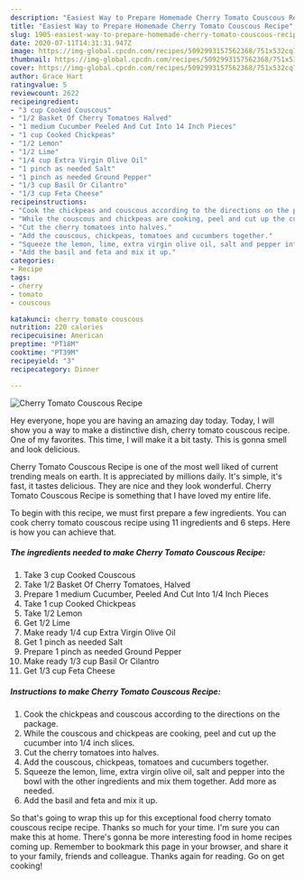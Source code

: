 ```yaml
---
description: "Easiest Way to Prepare Homemade Cherry Tomato Couscous Recipe"
title: "Easiest Way to Prepare Homemade Cherry Tomato Couscous Recipe"
slug: 1905-easiest-way-to-prepare-homemade-cherry-tomato-couscous-recipe
date: 2020-07-11T14:31:31.947Z
image: https://img-global.cpcdn.com/recipes/5092993157562368/751x532cq70/cherry-tomato-couscous-recipe-recipe-main-photo.jpg
thumbnail: https://img-global.cpcdn.com/recipes/5092993157562368/751x532cq70/cherry-tomato-couscous-recipe-recipe-main-photo.jpg
cover: https://img-global.cpcdn.com/recipes/5092993157562368/751x532cq70/cherry-tomato-couscous-recipe-recipe-main-photo.jpg
author: Grace Hart
ratingvalue: 5
reviewcount: 2622
recipeingredient:
- "3 cup Cooked Couscous"
- "1/2 Basket Of Cherry Tomatoes Halved"
- "1 medium Cucumber Peeled And Cut Into 14 Inch Pieces"
- "1 cup Cooked Chickpeas"
- "1/2 Lemon"
- "1/2 Lime"
- "1/4 cup Extra Virgin Olive Oil"
- "1 pinch as needed Salt"
- "1 pinch as needed Ground Pepper"
- "1/3 cup Basil Or Cilantro"
- "1/3 cup Feta Cheese"
recipeinstructions:
- "Cook the chickpeas and couscous according to the directions on the package."
- "While the couscous and chickpeas are cooking, peel and cut up the cucumber into 1/4 inch slices."
- "Cut the cherry tomatoes into halves."
- "Add the couscous, chickpeas, tomatoes and cucumbers together."
- "Squeeze the lemon, lime, extra virgin olive oil, salt and pepper into the bowl with the other ingredients and mix them together. Add more as needed."
- "Add the basil and feta and mix it up."
categories:
- Recipe
tags:
- cherry
- tomato
- couscous

katakunci: cherry tomato couscous 
nutrition: 220 calories
recipecuisine: American
preptime: "PT18M"
cooktime: "PT39M"
recipeyield: "3"
recipecategory: Dinner

---
```



![Cherry Tomato Couscous Recipe](https://img-global.cpcdn.com/recipes/5092993157562368/751x532cq70/cherry-tomato-couscous-recipe-recipe-main-photo.jpg)

Hey everyone, hope you are having an amazing day today. Today, I will show you a way to make a distinctive dish, cherry tomato couscous recipe. One of my favorites. This time, I will make it a bit tasty. This is gonna smell and look delicious.



Cherry Tomato Couscous Recipe is one of the most well liked of current trending meals on earth. It is appreciated by millions daily. It's simple, it's fast, it tastes delicious. They are nice and they look wonderful. Cherry Tomato Couscous Recipe is something that I have loved my entire life.


To begin with this recipe, we must first prepare a few ingredients. You can cook cherry tomato couscous recipe using 11 ingredients and 6 steps. Here is how you can achieve that.

<!--inarticleads1-->

##### The ingredients needed to make Cherry Tomato Couscous Recipe:

1. Take 3 cup Cooked Couscous
1. Take 1/2 Basket Of Cherry Tomatoes, Halved
1. Prepare 1 medium Cucumber, Peeled And Cut Into 1/4 Inch Pieces
1. Take 1 cup Cooked Chickpeas
1. Take 1/2 Lemon
1. Get 1/2 Lime
1. Make ready 1/4 cup Extra Virgin Olive Oil
1. Get 1 pinch as needed Salt
1. Prepare 1 pinch as needed Ground Pepper
1. Make ready 1/3 cup Basil Or Cilantro
1. Get 1/3 cup Feta Cheese




<!--inarticleads2-->

##### Instructions to make Cherry Tomato Couscous Recipe:

1. Cook the chickpeas and couscous according to the directions on the package.
1. While the couscous and chickpeas are cooking, peel and cut up the cucumber into 1/4 inch slices.
1. Cut the cherry tomatoes into halves.
1. Add the couscous, chickpeas, tomatoes and cucumbers together.
1. Squeeze the lemon, lime, extra virgin olive oil, salt and pepper into the bowl with the other ingredients and mix them together. Add more as needed.
1. Add the basil and feta and mix it up.




So that's going to wrap this up for this exceptional food cherry tomato couscous recipe recipe. Thanks so much for your time. I'm sure you can make this at home. There's gonna be more interesting food in home recipes coming up. Remember to bookmark this page in your browser, and share it to your family, friends and colleague. Thanks again for reading. Go on get cooking!
